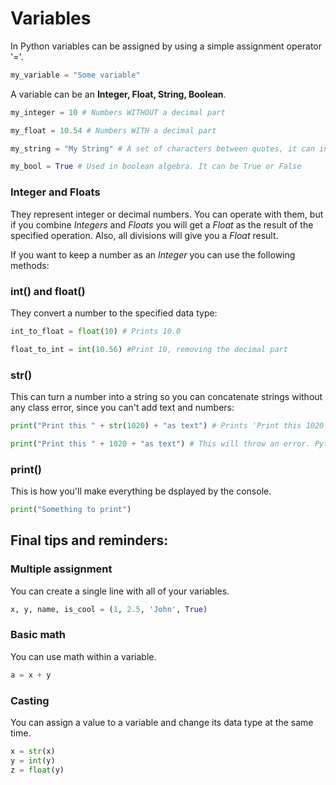# Variables

In Python variables can be assigned by using a simple assignment operator '='.

~~~python
my_variable = "Some variable"
~~~

A variable can be an **Integer, Float, String, Boolean**.

~~~python
my_integer = 10 # Numbers WITHOUT a decimal part

my_float = 10.54 # Numbers WITH a decimal part

my_string = "My String" # A set of characters between quotes, it can include numbers, i.e. "My string #1"

my_bool = True # Used in boolean algebra. It can be True or False
~~~

### Integer and Floats

They represent integer or decimal numbers. You can operate with them, but if you combine *Integers* and *Floats* you will get a *Float* as the result of the specified operation. Also, all divisions will give you a *Float* result.

If you want to keep a number as an *Integer* you can use the following methods:

### int() and float()

They convert a number to the specified data type:

~~~python
int_to_float = float(10) # Prints 10.0

float_to_int = int(10.56) #Print 10, removing the decimal part
~~~

### str()

This can turn a number into a string so you can concatenate strings without any class error, since you can't add text and numbers:

~~~python
print("Print this " + str(1020) + "as text") # Prints 'Print this 1020 as text'

print("Print this " + 1020 + "as text") # This will throw an error. Python would think you are trying to get the sum of words and letters
~~~

### print()

This is how you'll make everything be dsplayed by the console.

~~~python
print("Something to print")
~~~

## Final tips and reminders:

### Multiple assignment

You can create a single line with all of your variables.

~~~python
x, y, name, is_cool = (1, 2.5, 'John', True)
~~~

### Basic math

You can use math within a variable. 

~~~python
a = x + y
~~~

### Casting

You can assign a value to a variable and change its data type at the same time.

~~~python
x = str(x)
y = int(y)
z = float(y)
~~~
